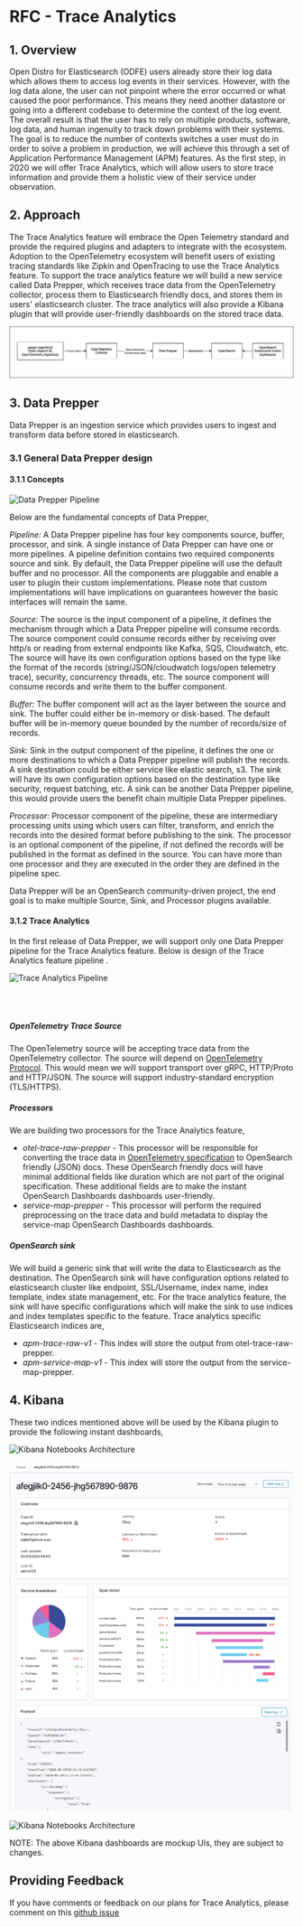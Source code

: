 # RFC - Trace Analytics
## 1. Overview
Open Distro for Elasticsearch (ODFE) users already store their log data which allows them to access log events in their services. However, with the log data alone, the user can not pinpoint where the error occurred or what caused the poor performance. This means they need another datastore or going into a different codebase to determine the context of the log event. The overall result is that the user has to rely on multiple products, software, log data, and human ingenuity to track down problems with their systems. The goal is to reduce the number of contexts switches a 
user must do in order to solve a problem in production, we will achieve this through a set of Application Performance Management (APM) features. 
As the first step, in 2020 we will offer Trace Analytics, which will allow users to store trace information and provide them a holistic view of their
 service under observation.

## 2. Approach
The Trace Analytics feature will embrace the Open Telemetry standard and provide the required plugins and adapters to integrate with the ecosystem. 
Adoption to the OpenTelemetry ecosystem will benefit users of existing tracing standards like Zipkin and OpenTracing to use the Trace Analytics feature.
To support the trace analytics feature we will build a new service called Data Prepper, which receives trace data from the OpenTelemetry collector, process them to Elasticsearch friendly docs, and stores them in users' elasticsearch cluster. The trace analytics will also provide a Kibana plugin that will provide user-friendly dashboards on the stored trace data. 

![Kibana Notebooks Architecture](images/HighLevelDesign.jpg)


## 3. Data Prepper

Data Prepper is an ingestion service which provides users to ingest and transform data before stored in elasticsearch. 

### 3.1 General Data Prepper design

#### 3.1.1 Concepts 

![Data Prepper Pipeline](images/DataPrepperPipeline.png)

Below are the fundamental concepts of Data Prepper,

*Pipeline:*
A Data Prepper pipeline has four key components source, buffer, processor, and sink. A single instance of Data Prepper can have one or more pipelines. A pipeline definition contains two required components source and sink. By default, the Data Prepper pipeline will use the default buffer and no processor. All the components are pluggable and enable a user to plugin their custom implementations. Please note that custom implementations will have implications on guarantees however the basic interfaces will remain the same.

*Source:*
The source is the input component of a pipeline, it defines the mechanism through which a Data Prepper pipeline will consume records. The source component could consume records either by receiving over http/s or reading from external endpoints like Kafka, SQS, Cloudwatch, etc.  The source will have its own configuration options based on the type like the format of the records (string/JSON/cloudwatch logs/open telemetry trace), security, concurrency threads, etc. The source component will consume records and write them to the buffer component. 

*Buffer:*
The buffer component will act as the layer between the source and sink. The buffer could either be in-memory or disk-based. The default buffer will be in-memory queue bounded by the number of records/size of records.

*Sink:*
Sink in the output component of the pipeline, it defines the one or more destinations to which a Data Prepper pipeline will publish the records. A sink destination could be either service like elastic search, s3. The sink will have its own configuration options based on the destination type like security, request batching, etc. A sink can be another Data Prepper pipeline, this would provide users the benefit chain multiple Data Prepper pipelines.

*Processor:*
Processor component of the pipeline, these are intermediary processing units using which users can filter, transform, and enrich the records into the desired format before publishing to the sink. The processor is an optional component of the pipeline, if not defined the records will be published in the format as defined in the source. You can have more than one processor and they are executed in the order they are defined in the pipeline spec.


Data Prepper will be an OpenSearch community-driven project, the end goal is to make multiple Source, Sink, and Processor plugins available.

#### 3.1.2 Trace Analytics

In the first release of Data Prepper, we will support only one Data Prepper pipeline for the Trace Analytics feature. Below is design of the Trace Analytics feature pipeline .

![Trace Analytics Pipeline](images/TraceAnalyticsFeature.jpg)

<br />
<br />

##### OpenTelemetry Trace Source

The OpenTelemetry source will be accepting trace data from the OpenTelemetry collector. The source will depend on [OpenTelemetry Protocol](https://github.com/open-telemetry/opentelemetry-specification/tree/master/specification/protocol). This would
mean we will support transport over gRPC, HTTP/Proto and HTTP/JSON. The source will support industry-standard encryption (TLS/HTTPS). 

##### Processors

We are building two processors for the Trace Analytics feature,
* *otel-trace-raw-prepper* -  This processor will be responsible for converting the trace data in [OpenTelemetry specification](https://github.com/open-telemetry/opentelemetry-proto/tree/master/opentelemetry/proto/trace/v1) to OpenSearch friendly (JSON) docs. These OpenSearch friendly docs will have minimal additional fields like duration which are not part of the original specification. These additional fields are to make the instant OpenSearch Dashboards dashboards user-friendly.
* *service-map-prepper* -  This processor will perform the required preprocessing on the trace data and build metadata to display the service-map OpenSearch Dashboards dashboards.


##### OpenSearch sink

We will build a generic sink that will write the data to Elasticsearch as the destination. The OpenSearch sink will have configuration options related to elasticsearch cluster like endpoint, SSL/Username, index name, index template, index state management, etc. 
For the trace analytics feature, the sink will have specific configurations which will make the sink to use indices and index templates specific to the feature. Trace analytics specific Elasticsearch indices are,
                                                                                                                                                                 
* *apm-trace-raw-v1* -  This index will store the output from otel-trace-raw-prepper. 
* *apm-service-map-v1* - This index will store the output from the service-map-prepper.

## 4. Kibana

These two indices mentioned above will be used by the Kibana plugin to provide the following instant dashboards,

![Kibana Notebooks Architecture](images/DashboardView.png)

![Kibana Notebooks Architecture](images/TraceView.png)

![Kibana Notebooks Architecture](images/ServiceView.png)


NOTE: The above Kibana dashboards are mockup UIs, they are subject to changes.


## Providing Feedback
If you have comments or feedback on our plans for Trace Analytics, please comment on this [github issue](https://github.com/opensearch-project/simple-ingest-transformation-utility-pipeline/issues/39)